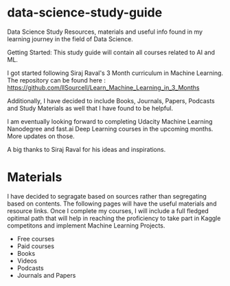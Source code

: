 # data-science-study-guide
Data Science Study Resources, materials and useful info found in my learning journey in the field of Data Science.

Getting Started: This study guide will contain all courses related to AI and ML.

I got started following Siraj Raval's 3 Month curriculum in Machine Learning. The repository can be found here :
https://github.com/llSourcell/Learn_Machine_Learning_in_3_Months

Additionally, I have decided to include Books, Journals, Papers, Podcasts and Study Materials as well that I have found to be helpful.

I am eventually looking forward to completing Udacity Machine Learning Nanodegree and fast.ai Deep Learning courses in the upcoming months. More updates on those.

A big thanks to Siraj Raval for his ideas and inspirations. 

# Materials
I have decided to segragate based on sources rather than segregating based on contents.
The following pages will have the useful materials and resource links. Once I complete my courses, I will include a full fledged opitimal path that will help in reaching the proficiency to take part in Kaggle competitons and implement Machine Learning Projects.

* Free courses
* Paid courses
* Books
* Videos
* Podcasts
* Journals and Papers
